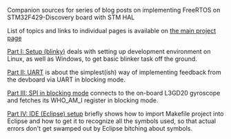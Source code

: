 Companion sources for series of blog posts on implementing FreeRTOS on STM32F429-Discovery board with STM HAL 

List of topics and links to individual pages is available on [the main project page](https://blog.shirtec.com/p/blog-page.html)


[Part I: Setup (blinky)](https://blog.shirtec.com/2018/05/stm32-hal-freertos-part-i-setup-blinky.html) deals with setting up development environment on Linux, as well as Windows, to get basic blinker task off the ground.


[Part II: UART](https://blog.shirtec.com/2018/05/stm32-hal-freertos-part-ii-uart.html) is about the simplest(ish) way of implementing feedback from the devboard via UART in blocking mode.


[Part III: SPI in blocking mode](https://blog.shirtec.com/2018/05/stm32-hal-freertos-part-iii-spi-blocking.html) connects to the on-board L3GD20 gyroscope and fetches its WHO_AM_I register in blocking mode.


[Part IV: IDE (Eclipse) setup](https://blog.shirtec.com/2018/05/stm32-hal-freertos-part-iv-ide-eclipse.html) briefly shows how to import Makefile project into Eclipse and how to get it to recognize all the symbols used, so that actual errors don't get swamped out by Eclipse bitching about symbols.

